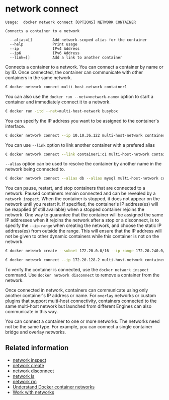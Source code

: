 <!--[metadata]>
+++
title = "network connect"
description = "The network connect command description and usage"
keywords = ["network, connect, user-defined"]
[menu.main]
parent = "smn_cli"
+++
<![end-metadata]-->

# network connect

    Usage:  docker network connect [OPTIONS] NETWORK CONTAINER

    Connects a container to a network

      --alias=[]         Add network-scoped alias for the container
      --help             Print usage
      --ip               IPv4 Address
      --ip6              IPv6 Address
      --link=[]          Add a link to another container

Connects a container to a network. You can connect a container by name
or by ID. Once connected, the container can communicate with other containers in
the same network.

```bash
€ docker network connect multi-host-network container1
```

You can also use the `docker run --net=<network-name>` option to start a container and immediately connect it to a network.

```bash
€ docker run -itd --net=multi-host-network busybox
```

You can specify the IP address you want to be assigned to the container's interface.

```bash
€ docker network connect --ip 10.10.36.122 multi-host-network container2
```

You can use `--link` option to link another container with a prefered alias

```bash
€ docker network connect --link container1:c1 multi-host-network container2
```

`--alias` option can be used to resolve the container by another name in the network
being connected to.

```bash
€ docker network connect --alias db --alias mysql multi-host-network container2
```

You can pause, restart, and stop containers that are connected to a network.
Paused containers remain connected and can be revealed by a `network inspect`.
When the container is stopped, it does not appear on the network until you restart
it. If specified, the container's IP address(es) will be reapplied (if still available)
when a stopped container rejoins the network. One way to guarantee that the container
will be assigned the same IP addresses when it rejoins the network after a stop
or a disconnect, is to specify the `--ip-range` when creating the network, and choose
the static IP address(es) from outside the range. This will ensure that the IP address
will not be given to other dynamic containers while this container is not on the network.

```bash
€ docker network create --subnet 172.20.0.0/16 --ip-range 172.20.240.0/20 multi-host-network
```

```bash
€ docker network connect --ip 172.20.128.2 multi-host-network container2
```

To verify the container is connected, use the `docker network inspect` command. Use `docker network disconnect` to remove a container from the network.

Once connected in network, containers can communicate using only another
container's IP address or name. For `overlay` networks or custom plugins that
support multi-host connectivity, containers connected to the same multi-host
network but launched from different Engines can also communicate in this way.

You can connect a container to one or more networks. The networks need not be the same type. For example, you can connect a single container bridge and overlay networks.

## Related information

* [network inspect](network_inspect.md)
* [network create](network_create.md)
* [network disconnect](network_disconnect.md)
* [network ls](network_ls.md)
* [network rm](network_rm.md)
* [Understand Docker container networks](../../userguide/networking/dockernetworks.md)
* [Work with networks](../../userguide/networking/work-with-networks.md)
